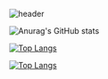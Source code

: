 
![header](https://capsule-render.vercel.app/api?type=Waving&color=0:FFD6ED,50:FFA2D6,100:FF82C8&text=Welcome%20to%20Suhyeon%20Github&animation=fadeIn&fontAlign=30&fontSize=30&fontColor=FF82C8&height=100&textY=150)

![Anurag's GitHub stats](https://github-readme-stats.vercel.app/api?username=suhyeon&show_icons=true&theme=radical)

[![Top Langs](https://github-readme-stats.vercel.app/api/top-langs/?username=Jeonsuhyeonn)](https://github.com/anuraghazra/github-readme-stats)

[![Top Langs](https://github-readme-stats.vercel.app/api/top-langs/?username=Jeonsuhyeonn&bg_color=0,FF69B4,FF1493&text_color=FFFFFF)](https://github.com/anuraghazra/github-readme-stats)
















